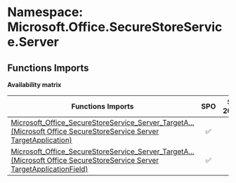 # Namespace: Microsoft.Office.SecureStoreService.Server

## Functions Imports

**Availability matrix**

Functions Imports | SPO | SP 2019 | SP 2016 | SP 2013
----------|:---:|:-------:|:-------:|:-------:
[<span title="Microsoft_Office_SecureStoreService_Server_TargetApplication">Microsoft_Office_SecureStoreService_Server_TargetA...</span> (Microsoft Office SecureStoreService Server TargetApplication)](./Functions/Microsoft_Office_SecureStoreService_Server_TargetApplication.md) | ✅ | ❌ | ❌ | ❌
[<span title="Microsoft_Office_SecureStoreService_Server_TargetApplicationField">Microsoft_Office_SecureStoreService_Server_TargetA...</span> (Microsoft Office SecureStoreService Server TargetApplicationField)](./Functions/Microsoft_Office_SecureStoreService_Server_TargetApplicationField.md) | ✅ | ❌ | ❌ | ❌
